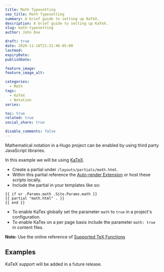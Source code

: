 ```yaml
---
title: Math Typesetting
seo_title: Math Typesetting
summary: A brief guide to setting up KaTeX.
description: A brief guide to setting up KaTeX.
slug: math-typesetting
author: John Doe

draft: true
date: 2020-11-16T21:21:46-05:00
lastmod: 
expiryDate: 
publishDate: 

feature_image: 
feature_image_alt: 

categories:
  - Math
tags:
  - KaTeX
  - Notation
series: 

toc: true
related: true
social_share: true

disable_comments: false
---
```


Mathematical notation in a Hugo project can be enabled by using third party JavaScript libraries.

In this example we will be using [KaTeX](https://katex.org/).

- Create a partial under `/layouts/partials/math.html`.
- Within this partial reference the [Auto-render Extension](https://katex.org/docs/autorender.html) or host these scripts locally.
- Include the partial in your templates like so:  

```go-html-template
{{ if or .Params.math .Site.Params.math }}
{{ partial "math.html" . }}
{{ end }}
```

- To enable KaTex globally set the parameter `math` to `true` in a project's configuration.
- To enable KaTex on a per page basis include the parameter `math: true` in content files.

**Note:** Use the online reference of [Supported TeX Functions](https://katex.org/docs/supported.html)

<!-- {{< math.inline >}}
{{ if or .Page.Params.math .Site.Params.math }} -->
<!-- KaTeX -->
<!-- <link rel="stylesheet" href="https://cdn.jsdelivr.net/npm/katex@0.11.1/dist/katex.min.css" integrity="sha384-zB1R0rpPzHqg7Kpt0Aljp8JPLqbXI3bhnPWROx27a9N0Ll6ZP/+DiW/UqRcLbRjq" crossorigin="anonymous">
<script defer src="https://cdn.jsdelivr.net/npm/katex@0.11.1/dist/katex.min.js" integrity="sha384-y23I5Q6l+B6vatafAwxRu/0oK/79VlbSz7Q9aiSZUvyWYIYsd+qj+o24G5ZU2zJz" crossorigin="anonymous"></script>
<script defer src="https://cdn.jsdelivr.net/npm/katex@0.11.1/dist/contrib/auto-render.min.js" integrity="sha384-kWPLUVMOks5AQFrykwIup5lo0m3iMkkHrD0uJ4H5cjeGihAutqP0yW0J6dpFiVkI" crossorigin="anonymous" onload="renderMathInElement(document.body);"></script>
{{ end }}
{{</ math.inline >}} -->

## Examples

KaTeX support will be added in a future release.

<!-- {{< math.inline >}}
<p>
Inline math: \(\varphi = \dfrac{1+\sqrt5}{2}= 1.6180339887…\)
</p>
{{</ math.inline >}} -->

<!-- Block math:
$$
 \varphi = 1+\frac{1} {1+\frac{1} {1+\frac{1} {1+\cdots} } } 
$$ -->
